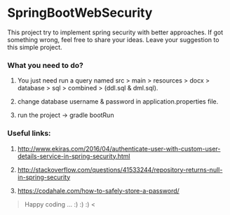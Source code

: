 # SpringBootWebSecurity

This project try to implement spring security with better approaches. If got something wrong, feel free to share your ideas. Leave your suggestion to this simple project.


### What you need to do?

1. You just need run a query named src > main > resources > docx > database > sql > combined > (ddl.sql & dml.sql).

2. change database username & password in application.properties file.

3. run the project -> gradle bootRun



### Useful links:

1. http://www.ekiras.com/2016/04/authenticate-user-with-custom-user-details-service-in-spring-security.html

2. http://stackoverflow.com/questions/41533244/repository-returns-null-in-spring-security

3. https://codahale.com/how-to-safely-store-a-password/



> Happy coding ... :) :) :) <

